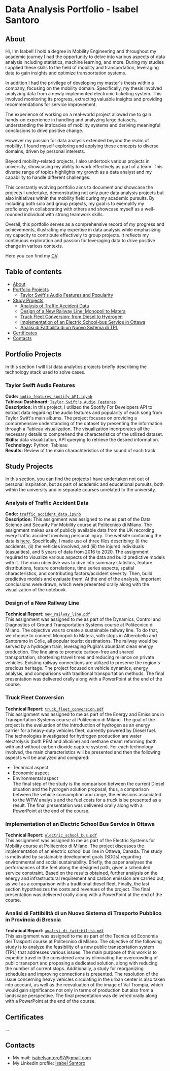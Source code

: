 # Data Analysis Portfolio - Isabel Santoro

## About
Hi, I'm Isabel! I hold a degree in Mobility Engineering and throughout my academic journey I had the opportunity to delve into various aspects of data analysis including statistics, machine learning, and more. During my studies I applied these skills to the field of mobility and transportation, leveraging data to gain insights and optimize transportation systems.

In addition I had the privilege of developing my master's thesis within a company, focusing on the mobility domain. Specifically, my thesis involved analyzing data from a newly implemented electronic ticketing system. This involved monitoring its progress, extracting valuable insights and providing recommendations for service improvement.

The experience of working on a real-world project allowed me to gain hands-on experience in handling and analyzing large datasets, understanding the intricacies of mobility systems and deriving meaningful conclusions to drive positive change.

However my passion for data analysis extended beyond the realm of mobility. I found myself exploring and applying these concepts to diverse domains, driven by personal interests. 

Beyond mobility-related projects, I also undertook various projects in university, showcasing my ability to work effectively as part of a team. This diverse range of topics highlights my growth as a data analyst and my capability to handle different challenges.

This constantly evolving portfolio aims to document and showcase the projects I undertake, demonstrating not only pure data analysis projects but also initiatives within the mobility field during my academic pursuits. By including both solo and group projects, my goal is to exemplify my proficiency in collaborating with others and showcase myself as a well-rounded individual with strong teamwork skills.

Overall, this portfolio serves as a comprehensive record of my progress and achievements, illustrating my expertise in data analysis while emphasizing my capacity to contribute effectively to group projects. It reflects my continuous exploration and passion for leveraging data to drive positive change in various contexts.

Here you can find my [CV](https://github.com/isabelsantoro/Data-Analysis-Portfolio/blob/0525d158fade98e82b3567385b4217422f0624ea/Isabel%20Santoro%20-%20CV.pdf).
  

## Table of contents
- [About](#about)
- [Portfolio Projects](#portfolio-projects)
	+ [Taylor Swift's Audio Features and Popularity](#Taylor-Swift-Audio-Features)
- [Study Projects](#study-projects)   
	+ [Analysis of Traffic Accident Data](#Analysis-of-Traffic-Accident-Data)
	+ [Design of a New Railway Line: Monopoli to Matera](#Design-of-a-New-Railway-Line-Monopoli-to-Matera)
 	+ [Truck Fleet Conversion: from Diesel to Hydrogen](#Truck-Fleet-Conversion)
  	+ [Implementation of an Electric School-bus Service in Ottawa](#Implementation-of-an-Electric-School-Bus-Service-in-Ottawa)
  	+ [Analisi di Fattibilità di un Nuovo Sistema di TPL](#Analisi-di-Fattibilità-di-un-Nuovo-Sistema-di-Trasporto-Pubblico-in-Provincia-di-Brescia)
- [Certificates](#certificates)
- [Contacts](#contacts)

## Portfolio Projects
In this section I will list data analytics projects briefly describing the technology stack used to solve cases.

### Taylor Swift Audio Features
**Code:** [`audio_features_spotify_API.ipynb`](https://github.com/isabelsantoro/Data-Analysis-Portfolio/blob/86aeeebce939ea09df11f275cc62bfb6f7305688/audio_features_spotify_API.ipynb)  
**Tableau Dashboard:** [`Taylor Swift's Audio Features`](https://public.tableau.com/app/profile/isabel.santoro/viz/TaylorSwiftsAudioFeatures/Dashboard)   
**Description:** In this project, I utilized the Spotify For Developers API to extract data regarding the audio features and popularity of each song from Taylor Swift's main albums. The project focuses on providing a comprehensive understanding of the dataset by presenting the information through a Tableau visualization. The visualization incorporates all the necessary details to comprehend the characteristics of the utilized dataset.  
**Skills:** data visualization, API querying to retrieve the desired information.  
**Technology:** Python, Tableau  
**Results:** Review of the main charachteristics of the sound of each track.  

## Study Projects
In this section, you can find the projects I have undertaken not out of personal inspiration, but as part of academic and educational pursuits, both within the university and in separate courses unrelated to the university.  

### Analysis of Traffic Accident Data
**Code:** [`traffic_accident_data.ipynb`](https://github.com/isabelsantoro/Data-Analysis-Portfolio/blob/65478e30f812c45835add274a203562e16e9a731/traffic_accident_data.ipynb)  
**Description:** This assignment was assigned to me as part of the Data Science and Security For Mobility course at Politecnico di Milano. The assignment makes use of publicly available data from the UK recording every traffic accident involving personal injury. The website containing the data is [here](https://data.gov.uk/dataset/cb7ae6f0-4be6-4935-9277-47e5ce24a11f/road-safety-data).
Specifically, I made use of three files describing: (i) the accidents, (ii) the vehicles involved, and (iii) the injured individuals (casualties), and 5 years of data from 2016 to 2020. The assignment required to visualize various aspects of the data and build predictive models with it. The main objective was to dive into summary statistics, feature distributions, feature correlations, time series aspects, spatial characteristics, and contributing factors/accident severity. Then, build predictive models and evaluate them. At the end of the analysis, important conclusions were drawn, which were presented orally along with the visualization of the notebook.

### Design of a New Railway Line
**Technical Report:** [`new_railway_line.pdf`](https://github.com/isabelsantoro/Data-Analysis-Portfolio/blob/d7246eb91c40b72289b69ddaf96c9a24e262a325/new_railway_line.pdf)  
This assignment was assigned to me as part of the Dynamics, Control and Diagnostics of Ground Transportation Systems course at Politecnico di Milano.
The objective was to create a sustainable railway line. To do that, we choose to connect Monopoli to Matera, with stops in Alberobello and Santeramo in Colle, all popular tourist destinations. The railway would be served by a hydrogen train, leveraging Puglia's abundant clean energy production. The line aims to promote carbon-free and shared transportation, shortening travel times and reducing reliance on private vehicles. Existing railway connections are utilized to preserve the region's precious heritage. The project focused on vehicle dynamics, energy analysis, and comparisons with traditional transportation methods. The final presentation was delivered orally along with a PowerPoint at the end of the course.

### Truck Fleet Conversion
**Technical Report:** [`truck_fleet_conversion.pdf`](https://github.com/isabelsantoro/Data-Analysis-Portfolio/blob/a3d609c89e513153660a69e954eccb09aa6b0b4c/truck_fleet_conversion.pdf)  
This assignment was assigned to me as part of the Energy and Emissions in Transportation Systems course at Politecnico di Milano.
The goal of the project is the evaluation of the introduction of hydrogen as an energy carrier for a heavy-duty vehicles fleet, currently powered by Diesel fuel.  
The technologies investigated for hydrogen production are water electrolysis (both PEM and alkaline) and methane steam reforming (both with and without carbon dioxide capture system).
For each technology involved, the main characteristics will be presented and then the following aspects will be analyzed and compared:
- Technical aspect
- Economic aspect
- Environmental aspect  
The final step of the study is the comparison between the current Diesel situation and the hydrogen solution proposal; thus, a comparison between the vehicle consumption and range, the emissions associated to the WTW analysis and the fuel costs for a truck is be presented as a result.
The final presentation was delivered orally along with a PowerPoint at the end of the course.

### Implementation of an Electric School Bus Service in Ottawa
**Technical Report:** [`electric_school_bus.pdf`](https://github.com/isabelsantoro/Data-Analysis-Portfolio/blob/4a7bb5dcb73467c0c3f818b3cd4c978dee31c315/electric_school_bus.pdf)  
This assignment was assigned to me as part of the Electric Systems for Mobility course at Politecnico di Milano.
The project discusses the implementation of an electric school bus line in Ottawa, Canada. The study is motivated by sustainable development goals (SDGs) regarding environmental and social sustainability.
Briefly, the paper analyses the performances of the feet along the designed path, given a scheduled service constraint. Based on the results obtained, further analysis on the energy and infrastructural requirement and carbon emission are carried out, as well as a comparison with a traditional diesel fleet. Finally, the last section hypothesizes the costs and revenues of the project. The final presentation was delivered orally along with a PowerPoint at the end of the course.

### Analisi di Fattibilità di un Nuovo Sistema di Trasporto Pubblico in Provincia di Brescia
**Technical Report:** [`analisi_di_fattibilità.pdf`](https://github.com/isabelsantoro/Data-Analysis-Portfolio/blob/825f09fdbb79a8b872268f186bb0311efde3f498/analisi_di_fattibilita%CC%80.pdf)  
This assignment was assigned to me as part of the Tecnica ed Economia dei Trasporti course at Politecnico di Milano.
The objective of the following study is to analyze the feasibility of a new public transportation system (TPL) that addresses various issues. The main purpose of this work is to expedite travel in the considered area by eliminating the overcrowding of public transport and proposing a dedicated solution, along with reducing the number of current stops.
Additionally, a study for reorganizing schedules and improving connections is presented. The resolution of the issue concerning heavy vehicles circulating in the urban center is also taken into account, as well as the reevaluation of the image of Val Trompia, which would gain significance not only in terms of production but also from a landscape perspective. The final presentation was delivered orally along with a PowerPoint at the end of the course.


## Certificates
...

## Contacts
- My mail: isabelsantoro97@gmail.com
- My Linkedin profile: [Isabel Santoro](https://www.linkedin.com/in/isabel-santoro/)
